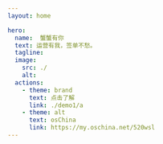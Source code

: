 ```yaml
---
layout: home

hero:
  name:  蟹蟹有你
  text: 运营有我，签单不愁。
  tagline: 
  image:
    src: ./
    alt: 
  actions:
    - theme: brand
      text: 点击了解
      link: ./demo1/a
    - theme: alt
      text: osChina
      link: https://my.oschina.net/520wsl
---
```


<script setup>
import {
  VPTeamPage,
  VPTeamPageTitle,
  VPTeamMembers
} from 'vitepress/theme'

const members = [
  {
    avatar: 'https://s2.loli.net/2023/03/03/SvcQbuDlROh5q8T.png',
    name: '小红书',
    title: '>>了解详情',
    sponsor: 'https://github.com/sponsors/ArnaudBarre',
  },
  {
    avatar: '/images/img/zhuxiaobang.png',
    name: '住小帮',
    title: '>>了解详情',
    sponsor: 'https://github.com/sponsors/ArnaudBarre',
  },
    {
    avatar: 'https://s2.loli.net/2023/03/03/SvcQbuDlROh5q8T.png',
    name: '小红书',
    title: '>>了解详情',
    sponsor: 'https://github.com/sponsors/ArnaudBarre',
  },
    {
    avatar: 'https://s2.loli.net/2023/03/03/SvcQbuDlROh5q8T.png',
    name: '小红书',
    title: '>>了解详情',
    sponsor: 'https://github.com/sponsors/ArnaudBarre',
  },
    {
    avatar: 'https://s2.loli.net/2023/03/03/SvcQbuDlROh5q8T.png',
    name: '小红书',
    title: '>>了解详情',
    sponsor: 'https://github.com/sponsors/ArnaudBarre',
  },
    {
    avatar: 'https://s2.loli.net/2023/03/03/SvcQbuDlROh5q8T.png',
    name: '小红书',
    title: '>>了解详情',
    sponsor: 'https://github.com/sponsors/ArnaudBarre',
  },
    {
    avatar: 'https://s2.loli.net/2023/03/03/SvcQbuDlROh5q8T.png',
    name: '小红书',
    title: '>>了解详情',
    sponsor: 'https://github.com/sponsors/ArnaudBarre',
  },
  {
    avatar: 'https://s2.loli.net/2023/03/03/SvcQbuDlROh5q8T.png',
    name: '小红书',
    title: '>>了解详情',
    sponsor: 'https://github.com/sponsors/ArnaudBarre',
  },

]
</script>

<VPTeamPage>
  <VPTeamPageTitle>
    <!-- <template #title>
      Our Team
    </template> -->
     <!--<template #lead>
      The development of VitePress is guided by an international
      team, some of whom have chosen to be featured below.
    </template>-->
  </VPTeamPageTitle>
  <VPTeamMembers
    size="small"
    :members="members"
  />
</VPTeamPage>
